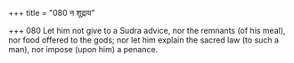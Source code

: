 +++
title = "080 न शूद्राय"

+++
080	Let him not give to a Sudra advice, nor the remnants (of his meal), nor food offered to the gods; nor let him explain the sacred law (to such a man), nor impose (upon him) a penance.